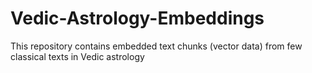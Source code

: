 # Vedic-Astrology-Embeddings
This repository contains embedded text chunks (vector data) from few classical texts in Vedic astrology
